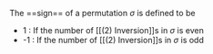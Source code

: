 The ==sign== of a permutation $\sigma$ is defined to be
- 1 : If the number of [[(2) Inversion]]s in $\sigma$ is even
- -1 : If the number of [[(2) Inversion]]s in $\sigma$ is odd